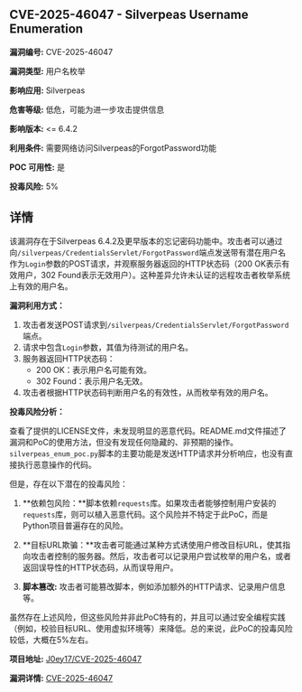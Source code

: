 ## CVE-2025-46047 - Silverpeas Username Enumeration

**漏洞编号:** CVE-2025-46047

**漏洞类型:** 用户名枚举

**影响应用:** Silverpeas

**危害等级:** 低危，可能为进一步攻击提供信息

**影响版本:** <= 6.4.2

**利用条件:** 需要网络访问Silverpeas的ForgotPassword功能

**POC 可用性:** 是

**投毒风险:** 5%

## 详情

该漏洞存在于Silverpeas 6.4.2及更早版本的忘记密码功能中。攻击者可以通过向`/silverpeas/CredentialsServlet/ForgotPassword`端点发送带有潜在用户名作为`Login`参数的POST请求，并观察服务器返回的HTTP状态码（200 OK表示有效用户，302 Found表示无效用户）。这种差异允许未认证的远程攻击者枚举系统上有效的用户名。

**漏洞利用方式：**

1.  攻击者发送POST请求到`/silverpeas/CredentialsServlet/ForgotPassword`端点。
2.  请求中包含`Login`参数，其值为待测试的用户名。
3.  服务器返回HTTP状态码：
    *   200 OK：表示用户名可能有效。
    *   302 Found：表示用户名无效。
4.  攻击者根据HTTP状态码判断用户名的有效性，从而枚举有效的用户名。

**投毒风险分析：**

查看了提供的LICENSE文件，未发现明显的恶意代码。README.md文件描述了漏洞和PoC的使用方法，但没有发现任何隐藏的、非预期的操作。`silverpeas_enum_poc.py`脚本的主要功能是发送HTTP请求并分析响应，也没有直接执行恶意操作的代码。

但是，存在以下潜在的投毒风险：

1.  **依赖包风险：**脚本依赖`requests`库。如果攻击者能够控制用户安装的`requests`库，则可以植入恶意代码。这个风险并不特定于此PoC，而是Python项目普遍存在的风险。

2.  **目标URL欺骗：**攻击者可能通过某种方式诱使用户修改目标URL，使其指向攻击者控制的服务器。然后，攻击者可以记录用户尝试枚举的用户名，或者返回误导性的HTTP状态码，从而误导用户。

3. **脚本篡改:** 攻击者可能篡改脚本，例如添加额外的HTTP请求、记录用户信息等。

虽然存在上述风险，但这些风险并非此PoC特有的，并且可以通过安全编程实践（例如，校验目标URL、使用虚拟环境等）来降低。总的来说，此PoC的投毒风险较低，大概在5%左右。

**项目地址:** [J0ey17/CVE-2025-46047](https://github.com/J0ey17/CVE-2025-46047)

**漏洞详情:** [CVE-2025-46047](https://nvd.nist.gov/vuln/detail/CVE-2025-46047)